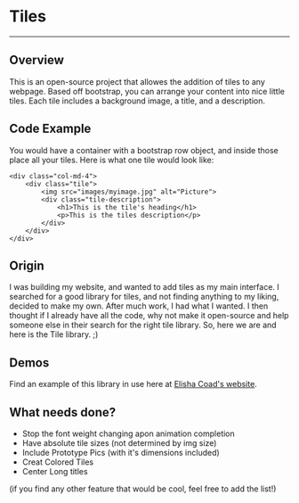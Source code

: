 # Tiles
---

## Overview
This is an open-source project that allowes the addition of tiles to any webpage. Based off bootstrap, you can arrange your content into nice little tiles. Each  tile includes a background image, a title, and a description.

## Code Example
You would have a container with a bootstrap row object, and inside those place all your tiles. Here is what one tile would look like:

~~~
<div class="col-md-4">
	<div class="tile">
		<img src="images/myimage.jpg" alt="Picture">
		<div class="tile-description">
			<h1>This is the tile's heading</h1>
			<p>This is the tiles description</p>
		</div>
	</div>
</div>
~~~

## Origin
I was building my website, and wanted to add tiles as my main interface. I searched for a good library for tiles, and not finding anything to my liking, decided to make my own. After much work, I had what I wanted. I then thought if I already have all the code, why not make it open-source and help someone else in their search for the right tile library. So, here we are and here is the Tile library. ;)

## Demos
Find an example of this library in use here at [Elisha Coad's website](http://elishacoad.com/).

## What needs done?
- Stop the font weight changing apon animation completion
- Have absolute tile sizes (not determined by img size)
- Include Prototype Pics (with it's dimensions included)
- Creat Colored Tiles
- Center Long titles

(if you find any other feature that would be cool, feel free to add the list!)